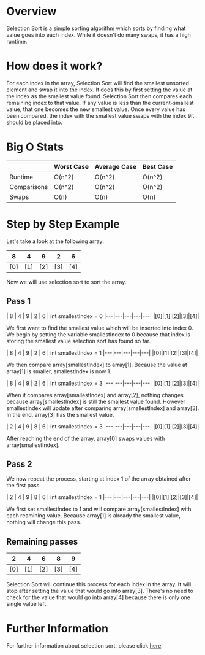 # Overview

Selection Sort is a simple sorting algorithm which sorts by finding what value goes into each index. While it doesn't do many swaps, it has a high runtime.

# How does it work?

For each index in the array, Selection Sort will find the smallest unsorted element and swap it into the index. It does this by first setting the value at the index as the smallest value found. Selection Sort then compares each remaining index to that value. If any value is less than the current-smallest value, that one becomes the new smallest value. Once every value has been compared, the index with the smallest value swaps with the index 9it should be placed into.

# Big O Stats

|            | Worst Case | Average Case | Best Case |
|------------|------------|--------------|-----------|
| Runtime    | O(n^2)     | O(n^2)       |  O(n^2)   |
| Comparisons| O(n^2)     | O(n^2)       |  O(n^2)   |
| Swaps      | O(n)       | O(n)         |  O(n)     |

# Step by Step Example

Let's take a look at the following array:


| 8 | 4 | 9 | 2 | 6 |
|---|---|---|---|---|
|[0]|[1]|[2]|[3]|[4]|


Now we will use selection sort to sort the array.

## Pass 1

| 8 | 4 | 9 | 2 | 6 | int smallestIndex = 0
|---|---|---|---|---|
|[0]|[1]|[2]|[3]|[4]|

We first want to find the smallest value which will be inserted into index 0. We begin by setting the variable smallestIndex to 0 because that index is storing the smallest value selection sort has found so far.

| 8 | 4 | 9 | 2 | 6 | int smallestIndex = 1
|---|---|---|---|---|
|[0]|[1]|[2]|[3]|[4]|

We then compare array[smallestIndex] to array[1]. Because the value at array[1] is smaller, smallestIndex is now 1.

| 8 | 4 | 9 | 2 | 6 | int smallestIndex = 3
|---|---|---|---|---|
|[0]|[1]|[2]|[3]|[4]|

When it compares array[smallestIndex] and array[2], nothing changes because array[smallestIndex] is still the smallest value found. However smallestIndex will update after comparing array[smallestIndex] and array[3]. In the end, array[3] has the smallest value.

| 2 | 4 | 9 | 8 | 6 | int smallestIndex = 3
|---|---|---|---|---|
|[0]|[1]|[2]|[3]|[4]|

After reaching the end of the array, array[0] swaps values with array[smallestIndex].

## Pass 2

We now repeat the process, starting at index 1 of the array obtained after the first pass.

| 2 | 4 | 9 | 8 | 6 | int smallestIndex = 1
|---|---|---|---|---|
|[0]|[1]|[2]|[3]|[4]|

We first set smallestIndex to 1 and will compare array[smallestIndex] with each reamining value. Because array[1] is already the smallest value, nothing will change this pass.

## Remaining passes

| 2 | 4 | 6 | 8 | 9 |
|---|---|---|---|---|
|[0]|[1]|[2]|[3]|[4]|

Selection Sort will continue this process for each index in the array. It will stop after setting the value that would go into array[3]. There's no need to check for the value that would go into array[4] because there is only one single value left.

# Further Information

For further information about selection sort, please click [here](https://en.wikipedia.org/wiki/Selection_sort).